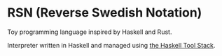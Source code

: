 RSN (Reverse Swedish Notation)
==============================

Toy programming language inspired by Haskell and Rust.

Interpreter written in Haskell and managed using
[the Haskell Tool Stack](https://www.haskellstack.org/).
